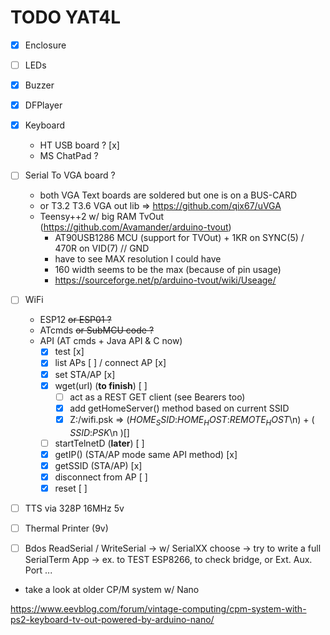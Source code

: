 # TODO YAT4L

- [x] Enclosure 
- [ ] LEDs
- [x] Buzzer
- [x] DFPlayer
- [x] Keyboard
  - HT USB board ? [x]
  - MS ChatPad ?
- [ ] Serial To VGA board ?
  - both VGA Text boards are soldered but one is on a BUS-CARD
  - or T3.2 T3.6 VGA out lib => https://github.com/qix67/uVGA
  - Teensy++2 w/ big RAM TvOut (https://github.com/Avamander/arduino-tvout)
    - AT90USB1286 MCU (support for TVOut) + 1KR on SYNC(5) / 470R on VID(7) // GND
    - have to see MAX resolution I could have
    - 160 width seems to be the max (because of pin usage)
    - https://sourceforge.net/p/arduino-tvout/wiki/Useage/
- [ ] WiFi
  - ESP12 ~~or ESP01 ?~~
  - ATcmds ~~or SubMCU code ?~~
  - API (AT cmds + Java API & C now)
    - [x] test [x]
    - [x] list APs [ ] / connect AP [x]
    - [x] set STA/AP [x]
    - [x] wget(url) (**to finish**) [ ]
      - [ ] act as a REST GET client (see Bearers too)
      - [x] add getHomeServer() method based on current SSID
      - [x] Z:/wifi.psk => ($HOME_SSID$:$HOME_HOST$:$REMOTE_HOST$\n) + ( $SSID$:$PSK$\n )[]
    - [ ] startTelnetD (**later**) [ ]
    - [x] getIP() (STA/AP mode same API method) [x]
    - [x] getSSID (STA/AP) [x]
    - [x] disconnect from AP [ ]
    - [x] reset [ ]
- [ ] TTS via 328P 16MHz 5v
- [ ] Thermal Printer (9v)

- [ ] Bdos ReadSerial / WriteSerial
   -> w/ SerialXX choose
   -> try to write a full SerialTerm App
   -> ex. to TEST ESP8266, to check bridge, or Ext. Aux. Port ...



- take a look at older CP/M system w/ Nano

https://www.eevblog.com/forum/vintage-computing/cpm-system-with-ps2-keyboard-tv-out-powered-by-arduino-nano/

